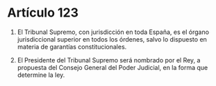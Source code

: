 # Artículo 123

1. El Tribunal Supremo, con jurisdicción en toda España, es el órgano jurisdiccional superior en todos los órdenes, salvo lo dispuesto en materia de garantías constitucionales.

2. El Presidente del Tribunal Supremo será nombrado por el Rey, a propuesta del Consejo General del Poder Judicial, en la forma que determine la ley.
